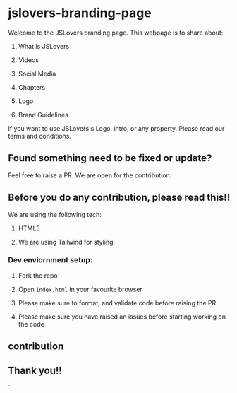 # jslovers-branding-page

Welcome to the JSLovers branding page. This webpage is to share about:

1. What is JSLovers

2. Videos

3. Social Media

4. Chapters

5. Logo

6. Brand Guidelines


If you want to use JSLovers's Logo, intro, or any property. Please read our terms and conditions.

## Found something need to be fixed or update?

Feel free to raise a PR. We are open for the contribution.

## Before you do any contribution, please read this!!

We are using the following tech:

1. HTML5

2. We are using Tailwind for styling

### Dev enviornment setup:

1. Fork the repo

2. Open `index.html` in your favourite browser

3. Please make sure to format, and validate code before raising the PR

4. Please make sure you have raised an issues before starting working on the code

## contribution

## Thank you!!

`